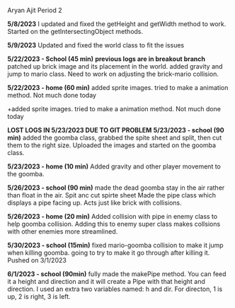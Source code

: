 Aryan Ajit Period 2

**5/8/2023**
I updated and fixed the getHeight and getWidth method to work. Started on the getIntersectingObject methods.

**5/9/2023**
Updated and fixed the world class to fit the issues

**5/22/2023 - School (45 min)**
**previous logs are in breakout branch**
patched up brick image and its placement in the world. added gravity and jump to mario class. Need to work on adjusting the brick-mario collision.

**5/22/2023 - home (60 min)**
added sprite images. tried to make a animation method. Not much done today

+added sprite images. tried to make a animation method. Not much done today

**LOST LOGS IN 5/23/2023 DUE TO GIT PROBLEM**
**5/23/2023 - school (90 min)**
added the goomba class, grabbed the spite sheet and split, then cut them to the right size. Uploaded the images and started on the goomba class.

**5/23/2023 - home (10 min)**
Added gravity and other player movement to the goomba. 

**5/26/2023 - school (90 min)**
made the dead goomba stay in the air rather than float in the air. Spit anc cut spirte sheet Made the pipe class which displays a pipe facing up. Acts just like brick with collisions. 

**5/26/2023 - home (20 min)**
Added collision with pipe in enemy class to help goomba collision. Adding this to enemy super class makes collsions with other enemies more streamlined.

**5/30/2023 - school (15min)**
fixed mario-goomba collision to make it jump when killing goomba. going to try to make it go through after killing it. Pushed on 3/1/2023

**6/1/2023 - school (90min)**
fully made the makePipe method. You can feed it a height and direction and it will create a Pipe with that height and direction. I used an extra two variables named: h and dir. For directon, 1 is up, 2 is right, 3 is left.
